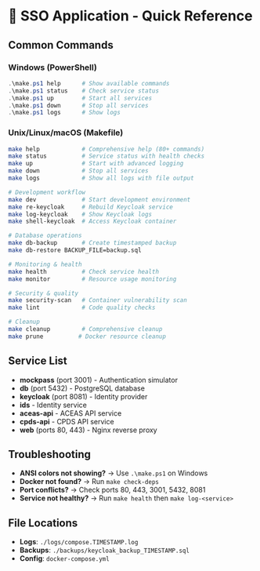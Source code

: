 # 🚀 SSO Application - Quick Reference

## Common Commands

### **Windows (PowerShell)**
```powershell
.\make.ps1 help      # Show available commands
.\make.ps1 status    # Check service status
.\make.ps1 up        # Start all services
.\make.ps1 down      # Stop all services
.\make.ps1 logs      # Show logs
```

### **Unix/Linux/macOS (Makefile)**
```bash
make help            # Comprehensive help (80+ commands)
make status          # Service status with health checks
make up              # Start with advanced logging
make down            # Stop all services
make logs            # Show all logs with file output

# Development workflow
make dev             # Start development environment
make re-keycloak     # Rebuild Keycloak service
make log-keycloak    # Show Keycloak logs
make shell-keycloak  # Access Keycloak container

# Database operations
make db-backup       # Create timestamped backup
make db-restore BACKUP_FILE=backup.sql

# Monitoring & health
make health          # Check service health
make monitor         # Resource usage monitoring

# Security & quality
make security-scan   # Container vulnerability scan
make lint            # Code quality checks

# Cleanup
make cleanup         # Comprehensive cleanup
make prune          # Docker resource cleanup
```

## Service List
- **mockpass** (port 3001) - Authentication simulator
- **db** (port 5432) - PostgreSQL database  
- **keycloak** (port 8081) - Identity provider
- **ids** - Identity service
- **aceas-api** - ACEAS API service
- **cpds-api** - CPDS API service
- **web** (ports 80, 443) - Nginx reverse proxy

## Troubleshooting
- **ANSI colors not showing?** → Use `.\make.ps1` on Windows
- **Docker not found?** → Run `make check-deps`
- **Port conflicts?** → Check ports 80, 443, 3001, 5432, 8081
- **Service not healthy?** → Run `make health` then `make log-<service>`

## File Locations
- **Logs**: `./logs/compose.TIMESTAMP.log`
- **Backups**: `./backups/keycloak_backup_TIMESTAMP.sql`
- **Config**: `docker-compose.yml`